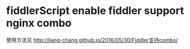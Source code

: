 # fiddlerScript enable fiddler support nginx combo
使用方法见 
http://liang-chang.github.io/2016/05/30/Fiddler支持combo/
